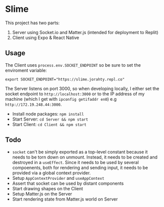 # Slime

This project has two parts:
1. Server using Socket.io and Matter.js (intended for deployment to Replit)
2. Client using Expo & React Native

## Usage

The Client uses `process.env.SOCKET_ENDPOINT` so be sure to set the enviroment variable:
```
export SOCKET_ENDPOINT="https://slime.jorahty.repl.co"
```
The Server listens on port 3000, so when developing locally, I either set the
socket endpoint to `http://localhost:3000` or to the IP address of my machine
(which I get with `ipconfig getifaddr en0`) e.g `http://172.19.248.44:3000`.

- Install node packages: `npm install`
- Start Server: `cd Server && npm start`
- Start Client: `cd Client && npm start`

## Todo

- `socket` can't be simply exported as a top-level constant because it needs to
  be torn down on unmount. Instead, it needs to be created and destroyed in a
  `useEffect`. Since it needs to be used by several compoenents, both for
  rendering and sending input, it needs to be provided via a global context provider.
- Setup `AppContextProvider` and `useAppContext`
- Assert that socket can be used by distant components
- Start drawing shapes on the Client
- Setup Matter.js on the Server
- Start rendering state from Matter.js world on Server
